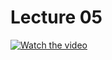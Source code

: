 # Lecture 05

[![Watch the video](https://img.youtube.com/vi/YO7giiwStDs/0.jpg)](https://www.youtube.com/watch?v=YO7giiwStDs&list=PL-h0BZdG_K4myglyF0owcVh9a0oO_arhD&index=5)
